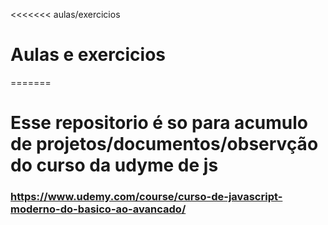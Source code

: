 <<<<<<< aulas/exercicios
 # Aulas e exercicios
=======
# Esse repositorio é so para acumulo de projetos/documentos/observção do curso da udyme de js

### https://www.udemy.com/course/curso-de-javascript-moderno-do-basico-ao-avancado/
 
